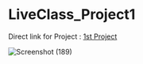 # LiveClass_Project1
Direct link for Project :
[1st Project](http://127.0.0.1:5500/index.html) 


![Screenshot (189)](https://user-images.githubusercontent.com/82273693/189112599-e6ff4dbf-0087-4fc4-8116-def8221caa77.png)
